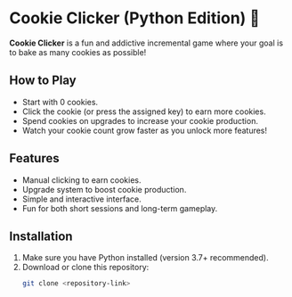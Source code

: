 # Cookie Clicker (Python Edition) 🍪

**Cookie Clicker** is a fun and addictive incremental game where your goal is to bake as many cookies as possible!

## How to Play
- Start with 0 cookies.
- Click the cookie (or press the assigned key) to earn more cookies.
- Spend cookies on upgrades to increase your cookie production.
- Watch your cookie count grow faster as you unlock more features!

## Features
- Manual clicking to earn cookies.
- Upgrade system to boost cookie production.
- Simple and interactive interface.
- Fun for both short sessions and long-term gameplay.

## Installation
1. Make sure you have Python installed (version 3.7+ recommended).
2. Download or clone this repository:
   ```bash
   git clone <repository-link>
